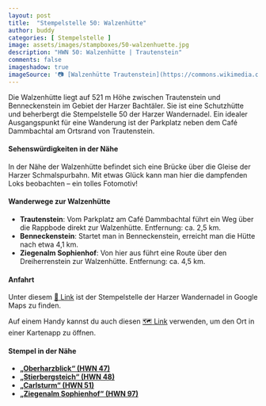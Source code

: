 ```yaml
---
layout: post
title:  "Stempelstelle 50: Walzenhütte"
author: buddy
categories: [ Stempelstelle ]
image: assets/images/stampboxes/50-walzenhuette.jpg
description: "HWN 50: Walzenhütte | Trautenstein"
comments: false
imageshadow: true
imageSource: '📷 [Walzenhütte Trautenstein](https://commons.wikimedia.org/wiki/File:Walzenh%C3%BCtte_Trautenstein.jpg) von <a href="//commons.wikimedia.org/wiki/User:B.Thomas95" title="User:B.Thomas95">Thomas Binder</a> unter Lizenz [CC BY-SA 4.0](https://creativecommons.org/licenses/by-sa/4.0)'
---
```


Die Walzenhütte liegt auf 521 m Höhe zwischen Trautenstein und Benneckenstein im Gebiet der Harzer Bachtäler. Sie ist eine Schutzhütte und beherbergt die Stempelstelle 50 der Harzer Wandernadel. Ein idealer Ausgangspunkt für eine Wanderung ist der Parkplatz neben dem Café Dammbachtal am Ortsrand von Trautenstein.

#### Sehenswürdigkeiten in der Nähe

In der Nähe der Walzenhütte befindet sich eine Brücke über die Gleise der Harzer Schmalspurbahn. Mit etwas Glück kann man hier die dampfenden Loks beobachten – ein tolles Fotomotiv!

#### Wanderwege zur Walzenhütte

- **Trautenstein**: Vom Parkplatz am Café Dammbachtal führt ein Weg über die Rappbode direkt zur Walzenhütte. Entfernung: ca. 2,5 km.
- **Benneckenstein**: Startet man in Benneckenstein, erreicht man die Hütte nach etwa 4,1 km.
- **Ziegenalm Sophienhof**: Von hier aus führt eine Route über den Dreiherrenstein zur Walzenhütte. Entfernung: ca. 4,5 km.

#### Anfahrt

Unter diesem [📍 Link](https://www.google.com/maps/dir/?api=1&origin=&destination=51.66103%2C%2010.76721) ist der Stempelstelle der Harzer Wandernadel in Google Maps zu finden.

<div class="android-only">
  Auf einem Handy kannst du auch diesen 
  <a href="geo:51.66103,10.76721">🗺️ Link</a> 
  verwenden, um den Ort in einer Kartenapp zu öffnen.
  <p></p>
</div>

#### Stempel in der Nähe

- [**„Oberharzblick“ (HWN 47)**](/stempelstelle-47-oberharzblick-am-buchberg)
- [**„Stierbergsteich“ (HWN 48)**](/stempelstelle-48-stierbergsteich)
- [**„Carlsturm“ (HWN 51)**](/stempelstelle-51-carlsturm)
- [**„Ziegenalm Sophienhof“ (HWN 97)**](/stempelstelle-97-ziegenalm-sophienhof)
